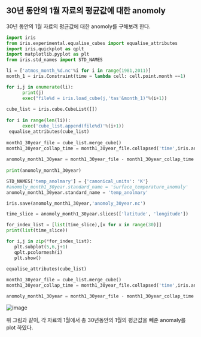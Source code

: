 ## 30년 동안의 1월 자료의 평균값에 대한 anomoly

30년 동안의 1월 자료의 평균값에 대한 anomoly를 구해보려 한다.
```python
import iris
from iris.experimental.equalise_cubes import equalise_attributes
import iris.quickplot as qplt
import matplotlib.pyplot as plt
from iris.std_names import STD_NAMES

li = ['atmos_month_%d.nc'%i for i in range(1981,2011)]
month_1 = iris.Constraint(time = lambda cell: cell.point.month ==1)

for i,j in enumerate(li):
      print(j)
      exec("file%d = iris.load_cube(j,'tas'&month_1)"%(i+1))
 
cube_list = iris.cube.CubeList([])
 
for i in range(len(li)):
      exec('cube_list.append(file%d)'%(i+1))
 equalise_attributes(cube_list)
 
month1_30year_file = cube_list.merge_cube()
month1_30year_collap_time = month1_30year_file.collapsed('time',iris.analysis.MEAN)
 
anomoly_month1_30year = month1_30year_file - month1_30year_collap_time
 
print(anomoly_month1_30year)

STD_NAMES['temp_anolmary'] = {'canonical_units': 'K'}
#anomoly_month1_30year.standard_name = 'surface_temperature_anomaly'
anomoly_month1_30year.standard_name = 'temp_anolmary'

iris.save(anomoly_month1_30year,'anomoly_30year.nc')

time_slice = anomoly_month1_30year.slices(['latitude', 'longitude'])

for_index_list = [list(time_slice),[x for x in range(30)]]
print(list(time_slice))

for i,j in zip(*for_index_list):
   plt.subplot(5,6,j+1)
   qplt.pcolormesh(i)
   plt.show()
 
equalise_attributes(cube_list)

month1_30year_file = cube_list.merge_cube()
month1_30year_collap_time = month1_30year_file.collapsed('time',iris.analysis.MEAN)

anomoly_month1_30year = month1_30year_file - month1_30year_collap_time
```
![image](https://user-images.githubusercontent.com/73323188/120260463-ea034100-c2d0-11eb-9ad4-9f5ebc433e18.png)

위 그림과 같이, 각 자료의 1월에서 총 30년동안의 1월의 평균값을 빼준 anomaly를 plot 하였다.


